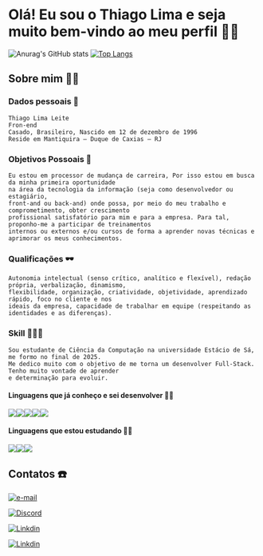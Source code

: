 
# Olá! Eu sou o Thiago Lima e seja muito bem-vindo ao meu perfil ✌🏾
![Anurag's GitHub stats](https://github-readme-stats.vercel.app/api?username=ThiagoLima1996&show_icons=true&theme=tokyonight)
[![Top Langs](https://github-readme-stats.vercel.app/api/top-langs/?username=ThiagoLima1996&layout=compact)]()

## Sobre mim 🧔🏾
### Dados pessoais 🎲
    Thiago Lima Leite
    Fron-end
    Casado, Brasileiro, Nascido em 12 de dezembro de 1996
    Reside em Mantiquira – Duque de Caxias – RJ
### Objetivos Possoais 🏹
    Eu estou em processor de mudança de carreira, Por isso estou em busca da minha primeira oportunidade
    na área da tecnologia da informação (seja como desenvolvedor ou estagiário, 
    front-and ou back-and) onde possa, por meio do meu trabalho e comprometimento, obter crescimento 
    profissional satisfatório para mim e para a empresa. Para tal, proponho-me a participar de treinamentos
    internos ou externos e/ou cursos de forma a aprender novas técnicas e aprimorar os meus conhecimentos.
### Qualificações 🕶️
    Autonomia intelectual (senso crítico, analítico e flexível), redação própria, verbalização, dinamismo,
    flexibilidade, organização, criatividade, objetividade, aprendizado rápido, foco no cliente e nos 
    ideais da empresa, capacidade de trabalhar em equipe (respeitando as identidades e as diferenças).
### Skill 👨🏾‍🎓
    Sou estudante de Ciência da Computação na universidade Estácio de Sá, me formo no final de 2025. 
    Me dedico muito com o objetivo de me torna um desenvolver Full-Stack. Tenho muito vontade de aprender
    e determinação para evoluir. 
#### Linguagens que já conheço e sei desenvolver 🧙🏾
<img src="https://img.shields.io/badge/HTML5-E34F26?style=for-the-badge&logo=html5&logoColor=white"><img src="https://img.shields.io/badge/CSS3-1572B6?style=for-the-badge&logo=css3&logoColor=white"><img src="https://img.shields.io/badge/JavaScript-F7DF1E?style=for-the-badge&logo=javascript&logoColor=black"><img src="https://img.shields.io/badge/Sass-CC6699?style=for-the-badge&logo=sass&logoColor=white"><img src="https://img.shields.io/badge/Bootstrap-563D7C?style=for-the-badge&logo=bootstrap&logoColor=white">

#### Linguagens que estou estudando 🧙🏾
<img src="	https://img.shields.io/badge/React-20232A?style=for-the-badge&logo=react&logoColor=61DAFB"><img src="https://img.shields.io/badge/C%2B%2B-00599C?style=for-the-badge&logo=c%2B%2B&logoColor=white"><img src="https://img.shields.io/badge/Node.js-43853D?style=for-the-badge&logo=node.js&logoColor=white">

## Contatos ☎️
[![e-mail](https://img.shields.io/badge/Gmail-D14836?style=for-the-badge&logo=gmail&logoColor=white)](thiago.lima.leite@gmail.com)

[![Discord](https://img.shields.io/badge/Discord-7289DA?style=for-the-badge&logo=discord&logoColor=white)](ThiagoLima#8149)

[![Linkdin](https://img.shields.io/badge/LinkedIn-0077B5?style=for-the-badge&logo=linkedin&logoColor=white)](https://www.linkedin.com/in/thiago-lima-leite-30a4a5218/) 

[![Linkdin](https://img.shields.io/badge/WhatsApp-25D366?style=for-the-badge&logo=whatsapp&logoColor=white)](https://wa.me/qr/Z7HHG6OBBX4PK1/) 

